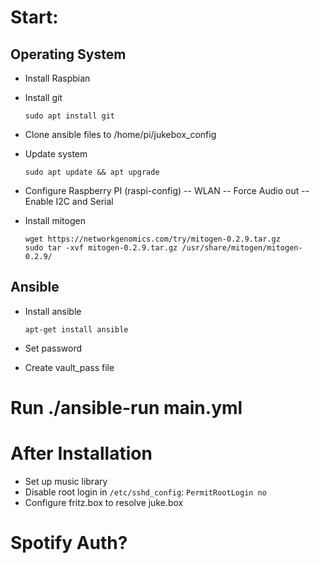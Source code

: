 # Start:

## Operating System
- Install Raspbian
- Install git

      sudo apt install git

- Clone ansible files to /home/pi/jukebox_config
- Update system

      sudo apt update && apt upgrade

- Configure Raspberry PI (raspi-config)
-- WLAN
-- Force Audio out
-- Enable I2C and Serial
- Install mitogen

      wget https://networkgenomics.com/try/mitogen-0.2.9.tar.gz 
      sudo tar -xvf mitogen-0.2.9.tar.gz /usr/share/mitogen/mitogen-0.2.9/
      
## Ansible

- Install ansible

      apt-get install ansible

- Set password
- Create vault_pass file

# Run ./ansible-run main.yml

# After Installation

 - Set up music library
 - Disable root login in `/etc/sshd_config`: `PermitRootLogin no`
 - Configure fritz.box to resolve juke.box

# Spotify Auth?
